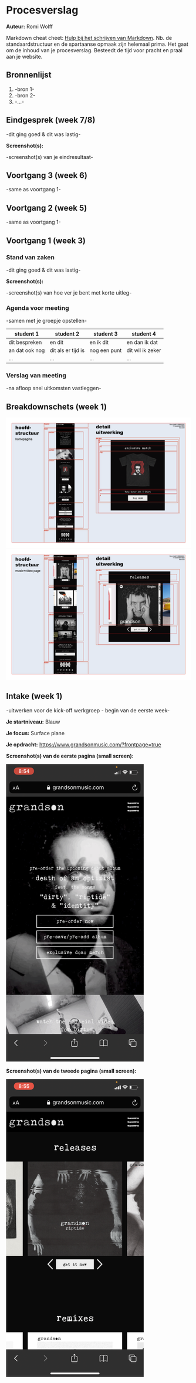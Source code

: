 # Procesverslag
**Auteur:** Romi Wolff

Markdown cheat cheet: [Hulp bij het schrijven van Markdown](https://github.com/adam-p/markdown-here/wiki/Markdown-Cheatsheet). Nb. de standaardstructuur en de spartaanse opmaak zijn helemaal prima. Het gaat om de inhoud van je procesverslag. Besteedt de tijd voor pracht en praal aan je website.



## Bronnenlijst
1. -bron 1-
2. -bron 2-
3. -...-



## Eindgesprek (week 7/8)

-dit ging goed & dit was lastig-

**Screenshot(s):**

-screenshot(s) van je eindresultaat-



## Voortgang 3 (week 6)

-same as voortgang 1-



## Voortgang 2 (week 5)

-same as voortgang 1-



## Voortgang 1 (week 3)

### Stand van zaken

-dit ging goed & dit was lastig-

**Screenshot(s):**

-screenshot(s) van hoe ver je bent met korte uitleg-

### Agenda voor meeting

-samen met je groepje opstellen-

| student 1      | student 2          | student 3    | student 4        |
| ---            | ---                | ---          | ---              |
| dit bespreken  | en dit             | en ik dit    | en dan ik dat    |
| an dat ook nog | dit als er tijd is | nog een punt | dit wil ik zeker |
| ...            | ...                | ...          | ...              |

### Verslag van meeting

-na afloop snel uitkomsten vastleggen-



## Breakdownschets (week 1)

<img src="images/breakdownschetsPAGE1.png" alt="breakdown schets home pagina">
<img src="images/breakdownschetsPAGE2.png" alt="breakdown music+video pagina">

## Intake (week 1)
-uitwerken voor de kick-off werkgroep - begin van de eerste week-

**Je startniveau:** Blauw 

**Je focus:** Surface plane

**Je opdracht:** https://www.grandsonmusic.com/?frontpage=true

**Screenshot(s) van de eerste pagina (small screen):**

<img src="images/grandsonhome.png" width="375px" alt="screenshot van homepagina van website van Grandson">

**Screenshot(s) van de tweede pagina (small screen):**

<img src="images/grandsonmusic.png" width="375px" alt="screenshot van musicpagina van website van Grandson">
